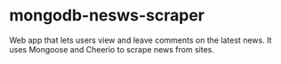 # mongodb-nesws-scraper
Web app that lets users view and leave comments on the latest news. It uses Mongoose and Cheerio to scrape news from sites.
